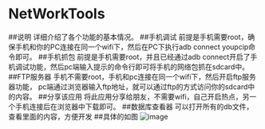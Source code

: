 # NetWorkTools
##说明
  详细介绍了各个功能的基本情况。
##手机调试
  前提是手机需要root，确保手机和你的PC连接在同一个wifi下，然后在PC下执行adb connect youpcip命令即可。
##手机抓包
  前提是手机需要root，并且已经通过adb connect开启了手机调试功能，然后pc端输入提示的命令行即可将手机的网络包抓在sdcard中。
##FTP服务器
  手机不需要root，手机和pc连接在同一个wifi下，然后开启ftp服务器功能，
  pc端通过浏览器输入ftp地址，就可以通过ftp的方式访问你的sdcard中的内容。
##分享该应用
  将此应用分享给朋友，不需要wifi，自己开启热点，另一个手机连接后在浏览器中下载即可。
##数据库查看器
  可以打开所有的db文件，查看里面的内容，方便开发
##具体的如图
  ![image](https://github.com/gpfduoduo/NetWorkTools/blob/master/device-2015-08-18-194940.png "示例图")
  

